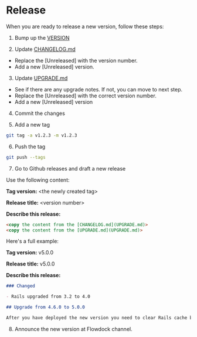 # Release

When you are ready to release a new version, follow these steps:

1. Bump up the [VERSION](VERSION)

2. Update [CHANGELOG.md](CHANGELOG.md)

  * Replace the \[Unreleased\] with the version number.
  * Add a new \[Unreleased\] version.

3. Update [UPGRADE.md](UPGRADE.md)

  * See if there are any upgrade notes. If not, you can move to next step.
  * Replace the \[Unreleased\] with the correct version number.
  * Add a new \[Unreleased\] version

4. Commit the changes

5. Add a new tag

  ```bash
  git tag -a v1.2.3 -m v1.2.3
  ```

6. Push the tag

  ```bash
  git push --tags
  ```

7. Go to Github releases and draft a new release

  Use the following content:

  **Tag version:** \<the newly created tag\>

  **Release title:** \<version number\>

  **Describe this release:**

  ```markdown
  <copy the content from the [CHANGELOG.md](UPGRADE.md)>
  <copy the content from the [UPGRADE.md](UPGRADE.md)>
  ```

  Here's a full example:

  **Tag version:** v5.0.0

  **Release title:** v5.0.0

  **Describe this release:**

  ```markdown
  ### Changed

  - Rails upgraded from 3.2 to 4.0

  ## Upgrade from 4.6.0 to 5.0.0

  After you have deployed the new version you need to clear Rails cache by running to following command in your production application Rails console:
  ```

8. Announce the new version at Flowdock channel.
